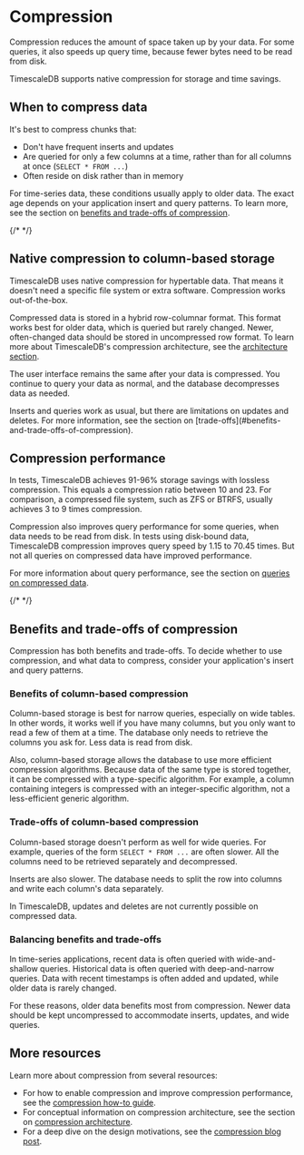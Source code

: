 # Compression

Compression reduces the amount of space taken up by your data. For some queries,
it also speeds up query time, because fewer bytes need to be read from disk.

TimescaleDB supports native compression for storage and time savings.

## When to compress data

It's best to compress chunks that:

*   Don't have frequent inserts and updates
*   Are queried for only a few columns at a time, rather than for all columns
    at once (`SELECT * FROM ...`)
*   Often reside on disk rather than in memory

For time-series data, these conditions usually apply to older data. The exact
age depends on your application insert and query patterns. To learn more, see
the section on [benefits and trade-offs of compression][benefits-trade-offs].

{/* <!-- TODO: add this link as well when section is complete
[improving
compression](/timescaledb/latest/how-to-guides/compression/improve-compression/).
--> */}

## Native compression to column-based storage

TimescaleDB uses native compression for hypertable data. That means it doesn't
need a specific file system or extra software. Compression works out-of-the-box.

Compressed data is stored in a hybrid row-columnar format. This format works
best for older data, which is queried but rarely changed. Newer, often-changed
data should be stored in uncompressed row format. To learn more about
TimescaleDB's compression architecture, see the [architecture
section][compression-architecture].

The user interface remains the same after your data is compressed. You continue
to query your data as normal, and the database decompresses data as needed.

<highlight type="important">
 Inserts and queries work as usual, but there are
limitations on updates and deletes. For more information, see the section on
[trade-offs](#benefits-and-trade-offs-of-compression).
</highlight>

## Compression performance

In tests, TimescaleDB achieves 91-96% storage savings with lossless compression.
This equals a compression ratio between 10 and 23. For comparison, a compressed
file system, such as ZFS or BTRFS, usually achieves 3 to 9 times compression.

Compression also improves query performance for some queries, when data needs to
be read from disk. In tests using disk-bound data, TimescaleDB
compression improves query speed by 1.15 to 70.45 times. But not all queries on
compressed data have improved performance.

For more information about query performance, see the section on [queries
on compressed data][compressed-queries].

{/* <!-- TODO: add after improving compression page is done
To optimize compression for your query patterns, see the section on [improving
compression performance][improving-compression].
--> */}

## Benefits and trade-offs of compression

Compression has both benefits and trade-offs. To decide whether to use
compression, and what data to compress, consider your application's insert and
query patterns.

### Benefits of column-based compression

Column-based storage is best for narrow queries, especially on wide tables. In
other words, it works well if you have many columns, but you only want to read a
few of them at a time. The database only needs to retrieve the columns you ask
for. Less data is read from disk.

Also, column-based storage allows the database to use more efficient compression
algorithms. Because data of the same type is stored together, it can be
compressed with a type-specific algorithm. For example, a column containing
integers is compressed with an integer-specific algorithm, not a less-efficient
generic algorithm.

### Trade-offs of column-based compression

Column-based storage doesn't perform as well for wide queries. For example,
queries of the form `SELECT * FROM ...` are often slower. All the columns need
to be retrieved separately and decompressed.

Inserts are also slower. The database needs to split the row into columns and
write each column's data separately.

In TimescaleDB, updates and deletes are not currently possible on compressed
data.

### Balancing benefits and trade-offs

In time-series applications, recent data is often queried with wide-and-shallow
queries. Historical data is often queried with deep-and-narrow queries. Data
with recent timestamps is often added and updated, while older data is rarely
changed.

For these reasons, older data benefits most from compression. Newer data should
be kept uncompressed to accommodate inserts, updates, and wide queries.

## More resources

Learn more about compression from several resources:

*   For how to enable compression and improve compression performance, see the
    [compression how-to guide][compression-how-to].
*   For conceptual information on compression architecture, see the section on
    [compression architecture][compression-architecture].
*   For a deep dive on the design motivations, see the [compression blog
    post][compression-blog-post].

[benefits-trade-offs]: #benefits-and-trade-offs-of-compression
[compression-architecture]: /timescaledb/:currentVersion:/overview/core-concepts/compression/architecture/
[compression-blog-post]: https://blog.timescale.com/blog/building-columnar-compression-in-a-row-oriented-database
[compression-how-to]: /timescaledb/:currentVersion:/how-to-guides/compression/
[compressed-queries]: /timescaledb/:currentVersion:/overview/core-concepts/compression/architecture/#interacting-with-compressed-chunks
[improving-compression]: /timescaledb/:currentVersion:/how-to-guides/compression/improve-compression/
